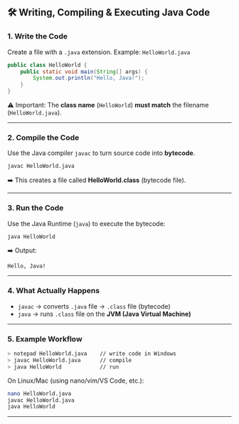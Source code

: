 ## 🛠️ Writing, Compiling & Executing Java Code

### 1. **Write the Code**

Create a file with a `.java` extension.
Example: `HelloWorld.java`

```java
public class HelloWorld {
    public static void main(String[] args) {
        System.out.println("Hello, Java!");
    }
}
```

⚠️ Important:
The **class name** (`HelloWorld`) **must match** the filename (`HelloWorld.java`).

---

### 2. **Compile the Code**

Use the Java compiler `javac` to turn source code into **bytecode**.

```bash
javac HelloWorld.java
```

➡️ This creates a file called **HelloWorld.class** (bytecode file).

---

### 3. **Run the Code**

Use the Java Runtime (`java`) to execute the bytecode:

```bash
java HelloWorld
```

➡️ Output:

```
Hello, Java!
```

---

### 4. **What Actually Happens**

* `javac` → converts `.java` file → `.class` file (bytecode)
* `java` → runs `.class` file on the **JVM (Java Virtual Machine)**

---

### 5. **Example Workflow**

```bash
> notepad HelloWorld.java    // write code in Windows
> javac HelloWorld.java      // compile
> java HelloWorld            // run
```

On Linux/Mac (using nano/vim/VS Code, etc.):

```bash
nano HelloWorld.java
javac HelloWorld.java
java HelloWorld
```

---
